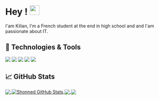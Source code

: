 # Hey ! <img src="https://raw.githubusercontent.com/MartinHeinz/MartinHeinz/master/wave.gif" width="30px">

I'am Kilian, I'm a French student at the end in high school and and I'am passionate about IT.

## 🔧 Technologies & Tools
![](https://img.shields.io/badge/HTML-grey)
![](https://img.shields.io/badge/CSS-grey)
![](https://img.shields.io/badge/JS-grey)
![](https://img.shields.io/badge/PHP-grey)
![](https://img.shields.io/badge/Python-grey)

## &#x1f4c8; GitHub Stats

<a href="https://github.com/Shonned/Shonned">
  <img align="center" src="https://github-readme-stats.vercel.app/api/top-langs/?username=Shonned&hide=java,html,tex&title_color=ffffff&text_color=c9cacc&icon_color=2bbc8a&bg_color=1d1f21&langs_count=3" />
</a>
<a href="https://github.com/Shonned/Shonned">
  <img align="center" src="https://github-readme-stats.vercel.app/api?username=Shonned&show_icons=true&line_height=27&count_private=true&title_color=ffffff&text_color=c9cacc&icon_color=2bbc8a&bg_color=1d1f21" alt="Shonned GitHub Stats" />
</a>

<a href="https://github.com/Shonned/Noobnote">
  <img align="center" src="https://github-readme-stats.vercel.app/api/pin/?username=Shonned&repo=Noobnote&title_color=ffffff&text_color=c9cacc&icon_color=2bbc8a&bg_color=1d1f21" />
</a>


<a href="https://github.com/Shonned/MyDrugs2.0">
  <img align="center" src="https://github-readme-stats.vercel.app/api/pin/?username=Shonned&repo=MyDrugs2.0&title_color=ffffff&text_color=c9cacc&icon_color=2bbc8a&bg_color=1d1f21" />
</a>    

